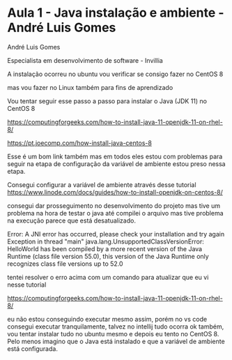 # Aula 1 - Java instalação e ambiente - André Luis Gomes 

André Luis Gomes

Especialista em desenvolvimento de software - Invillia 

A instalação ocorreu no ubuntu vou verificar se consigo fazer no CentOS 8

mas vou fazer no Linux também para fins de aprendizado

Vou tentar seguir esse passo a passo para instalar o Java (JDK 11) no CentOS 8

https://computingforgeeks.com/how-to-install-java-11-openjdk-11-on-rhel-8/

https://pt.joecomp.com/how-install-java-centos-8

Esse é um bom link também mas em todos eles estou com problemas para seguir na etapa de configuração da variável de ambiente
estou preso nessa etapa.

Consegui configurar a variável de ambiente através desse tutorial    
https://www.linode.com/docs/guides/how-to-install-openjdk-on-centos-8/

consegui dar prosseguimento no desenvolvimento do projeto mas tive um problema na hora de testar o java até compilei o arquivo mas tive problema na execução parece que está desatualizado.

Error: A JNI error has occurred, please check your installation and try again
Exception in thread "main" java.lang.UnsupportedClassVersionError: HelloWorld has been compiled by a more recent version of the Java Runtime (class file version 55.0), this version of the Java Runtime only recognizes class file versions up to 52.0

tentei resolver o erro acima com um comando para atualizar que eu vi nesse tutorial 

https://computingforgeeks.com/how-to-install-java-11-openjdk-11-on-rhel-8/

eu não estou conseguindo executar mesmo assim, porém no vs code consegui executar tranquilamente, talvez no intellij tudo ocorra ok também, vou tentar instalar tudo no ubuntu mesmo e depois eu tento no CentOS 8. Pelo menos imagino que o Java está instalado e que a variável de ambiente está configurada. 